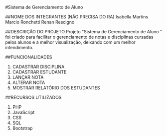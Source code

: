 #Sistema de Gerenciamento de Aluno

##NOME DOS INTEGRANTES (NÃO PRECISA DO RA)
Isabella Martins 
Marcio Ronchetti
Renan Rescigno

##DESCRIÇÃO DO PROJETO
Projeto "Sistema de Gerenciamento de Aluno
" foi criado para facilitar o gerenciamento de notas e disciplinas cursadas pelos alunos e a melhor visualização, deixando com um melhor intendimento. 
  
##FUNCIONALIDADES
1. CADASTRAR DISCIPLINA
2. CADASTRAR ESTUDANTE
3. LANÇAR NOTA
4. ALTERAR NOTA
5. MOSTRAR RELATÓRIO DOS ESTUDANTES

##RECURSOS UTILIZADOS
1. PHP
2. JavaScript
3. CSS
4. SQL
5. Bootstrap